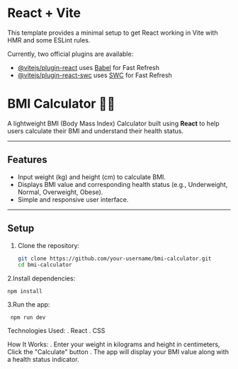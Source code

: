 # React + Vite

This template provides a minimal setup to get React working in Vite with HMR and some ESLint rules.

Currently, two official plugins are available:

- [@vitejs/plugin-react](https://github.com/vitejs/vite-plugin-react/blob/main/packages/plugin-react/README.md) uses [Babel](https://babeljs.io/) for Fast Refresh
- [@vitejs/plugin-react-swc](https://github.com/vitejs/vite-plugin-react-swc) uses [SWC](https://swc.rs/) for Fast Refresh


# BMI Calculator 🏋️‍♂️

A lightweight BMI (Body Mass Index) Calculator built using **React** to help users calculate their BMI and understand their health status.

---

## Features

- Input weight (kg) and height (cm) to calculate BMI.
- Displays BMI value and corresponding health status (e.g., Underweight, Normal, Overweight, Obese).
- Simple and responsive user interface.

---

## Setup

1. Clone the repository:
   ```bash
   git clone https://github.com/your-username/bmi-calculator.git
   cd bmi-calculator
2.Install dependencies:
    
    npm install
    
3.Run the app:

     npm run dev

Technologies Used:
. React
. CSS

How It Works:
. Enter your weight in kilograms and height in centimeters, Click the "Calculate" button . The app will display your BMI value along with a health status indicator.
